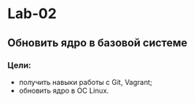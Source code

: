 # Lab-02
## Обновить ядро в базовой системе
### Цели:
- получить навыки работы с Git, Vagrant;
- обновить ядро в ОС Linux.

